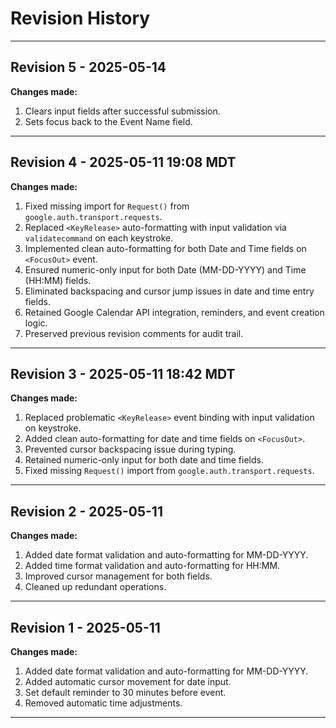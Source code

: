 # Revision History

---

## Revision 5 - 2025-05-14  
**Changes made:**  
1. Clears input fields after successful submission.  
2. Sets focus back to the Event Name field.

---

## Revision 4 - 2025-05-11 19:08 MDT  
**Changes made:**  
1. Fixed missing import for `Request()` from `google.auth.transport.requests`.  
2. Replaced `<KeyRelease>` auto-formatting with input validation via `validatecommand` on each keystroke.  
3. Implemented clean auto-formatting for both Date and Time fields on `<FocusOut>` event.  
4. Ensured numeric-only input for both Date (MM-DD-YYYY) and Time (HH:MM) fields.  
5. Eliminated backspacing and cursor jump issues in date and time entry fields.  
6. Retained Google Calendar API integration, reminders, and event creation logic.  
7. Preserved previous revision comments for audit trail.

---

## Revision 3 - 2025-05-11 18:42 MDT  
**Changes made:**  
1. Replaced problematic `<KeyRelease>` event binding with input validation on keystroke.  
2. Added clean auto-formatting for date and time fields on `<FocusOut>`.  
3. Prevented cursor backspacing issue during typing.  
4. Retained numeric-only input for both date and time fields.  
5. Fixed missing `Request()` import from `google.auth.transport.requests`.

---

## Revision 2 - 2025-05-11  
**Changes made:**  
1. Added date format validation and auto-formatting for MM-DD-YYYY.  
2. Added time format validation and auto-formatting for HH:MM.  
3. Improved cursor management for both fields.  
4. Cleaned up redundant operations.

---

## Revision 1 - 2025-05-11  
**Changes made:**  
1. Added date format validation and auto-formatting for MM-DD-YYYY.  
2. Added automatic cursor movement for date input.  
3. Set default reminder to 30 minutes before event.  
4. Removed automatic time adjustments.

---
